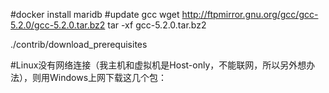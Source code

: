 #docker install maridb
#update gcc
wget http://ftpmirror.gnu.org/gcc/gcc-5.2.0/gcc-5.2.0.tar.bz2
tar -xf  gcc-5.2.0.tar.bz2


./contrib/download_prerequisites

#Linux没有网络连接（我主机和虚拟机是Host-only，不能联网，所以另外想办法），则用Windows上网下载这几个包：
